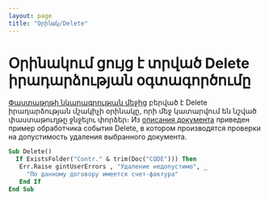 ```yaml
---
layout: page
title: "Օրինակ/Delete"
---
```


# Օրինակում ցույց է տրված Delete իրադարձության օգտագործումը

[Փաստաթղթի նկարագրության մեջից](../Defs/doc.html) բերված է Delete իրադարձության մշակիչի օրինակը, որի մեջ կատարվում են նշված փաստաթուղթը ջնջելու փորձեր։
Из [описания документа](../Defs/doc.html) приведен пример обработчика события Delete, в котором производятся проверки на допустимость удаления выбранного документа.

``` vb
Sub Delete()
  If ExistsFolder("Contr." & trim(Doc("CODE"))) Then 
   Err.Raise gintUserErrors , "Удаление недопустимо", _
     "По данному договору имеется счет-фактура"
   End If
End Sub 
```